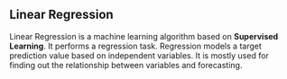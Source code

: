 ## Linear Regression

Linear Regression is a machine learning algorithm based on **Supervised Learning**. It performs a regression task. Regression models a target prediction value based on independent variables. It is mostly used for finding out the relationship between variables and forecasting.
